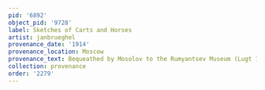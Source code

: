 ```yaml
---
pid: '6892'
object_pid: '9728'
label: Sketches of Carts and Horses
artist: janbrueghel
provenance_date: '1914'
provenance_location: Moscow
provenance_text: Bequeathed by Mosolov to the Rumyantsev Museum (Lugt 1524)
collection: provenance
order: '2279'
---
```

